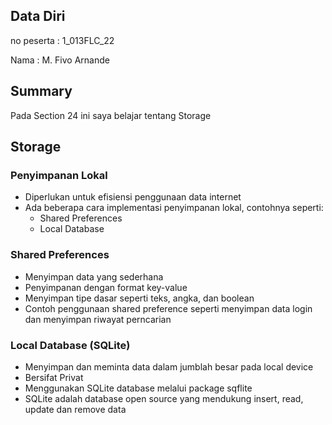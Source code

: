 ## Data Diri

no peserta : 1_013FLC_22

Nama : M. Fivo Arnande

## Summary
Pada Section 24 ini saya belajar tentang Storage

## Storage
### Penyimpanan Lokal
* Diperlukan untuk efisiensi penggunaan data internet
* Ada beberapa cara implementasi penyimpanan lokal, contohnya seperti:
    - Shared Preferences
    - Local Database
### Shared Preferences
* Menyimpan data yang sederhana
* Penyimpanan dengan format key-value
* Menyimpan tipe dasar seperti teks, angka, dan boolean
* Contoh penggunaan shared preference seperti menyimpan data login dan menyimpan riwayat perncarian
### Local Database (SQLite)
* Menyimpan dan meminta data dalam jumblah besar pada local device
* Bersifat Privat
* Menggunakan SQLite database melalui package sqflite
* SQLite adalah database open source yang mendukung insert, read, update dan remove data